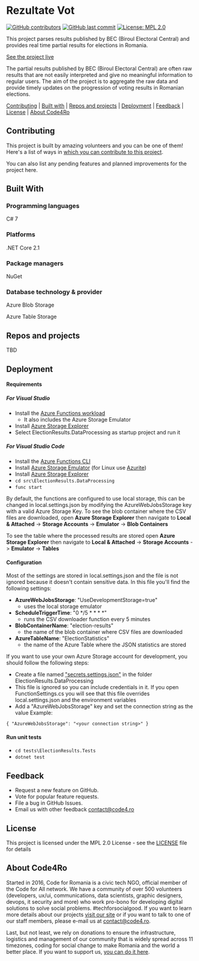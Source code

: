 # Rezultate Vot 

[![GitHub contributors](https://img.shields.io/github/contributors/code4romania/rezultate-vot.svg?style=for-the-badge)](https://github.com/code4romania/rezultate-vot/graphs/contributors) [![GitHub last commit](https://img.shields.io/github/last-commit/code4romania/rezultate-vot.svg?style=for-the-badge)](https://github.com/code4romania/rezultate-vot/commits/master) [![License: MPL 2.0](https://img.shields.io/badge/license-MPL%202.0-brightgreen.svg?style=for-the-badge)](https://opensource.org/licenses/MPL-2.0)

This project parses results published by BEC (Biroul Electoral Central) and provides real time partial results for elections in Romania.

[See the project live](insert_link_here)

The partial results published by BEC (Biroul Electoral Central) are often raw results that are not easily interpreted and give no meaningful information to regular users. The aim of the project is to aggregate the raw data and provide timely updates on the progression of voting results in Romanian elections.

[Contributing](#contributing) | [Built with](#built-with) | [Repos and projects](#repos-and-projects) | [Deployment](#deployment) | [Feedback](#feedback) | [License](#license) | [About Code4Ro](#about-code4ro)

## Contributing

This project is built by amazing volunteers and you can be one of them! Here's a list of ways in [which you can contribute to this project](.github/CONTRIBUTING.MD).

You can also list any pending features and planned improvements for the project here.

## Built With

### Programming languages

C# 7

### Platforms

.NET Core 2.1

### Package managers

NuGet

### Database technology & provider

Azure Blob Storage

Azure Table Storage

## Repos and projects

TBD

## Deployment

#### Requirements

##### For Visual Studio
- Install the [Azure Functions workload](https://docs.microsoft.com/en-us/azure/azure-functions/functions-develop-vs)
  - It also includes the Azure Storage Emulator
- Install [Azure Storage Explorer](https://azure.microsoft.com/en-us/features/storage-explorer/)
- Select ElectionResults.DataProcessing as startup project and run it

##### For Visual Studio Code
- Install the [Azure Functions CLI](https://github.com/Azure/azure-functions-core-tools)
- Install [Azure Storage Emulator](https://go.microsoft.com/fwlink/?linkid=717179&clcid=0x409) (for Linux use [Azurite](https://github.com/azure/azurite))
- Install [Azure Storage Explorer](https://azure.microsoft.com/en-us/features/storage-explorer/) 
- `cd src\ElectionResults.DataProcessing`
- `func start`

By default, the functions are configured to use local storage, this can be changed in local.settings.json by modifying the AzureWebJobsStorage key with a valid Azure Storage Key.
To see the blob container where the CSV files are downloaded, open **Azure Storage Explorer** then navigate to **Local & Attached** -> **Storage Accounts** -> **Emulator** -> **Blob Containers**

To see the table where the processed results are stored open **Azure Storage Explorer** then navigate to **Local & Attached** -> **Storage Accounts** -> **Emulator** -> **Tables**

#### Configuration
Most of the settings are stored in local.settings.json and the file is not ignored because it doesn't contain sensitive data.
In this file you'll find the following settings:
- **AzureWebJobsStorage**: "UseDevelopmentStorage=true"
  - uses the local storage emulator
- **ScheduleTriggerTime**: "0 */5 * * * *"
  - runs the CSV downloader function every 5 minutes
- **BlobContainerName**: "election-results"
  - the name of the blob container where CSV files are downloaded
- **AzureTableName**: "ElectionStatistics"
  - the name of the Azure Table where the JSON statistics are stored
  
If you want to use your own Azure Storage account for development, you should follow the following steps:
- Create a file named ["secrets.settings.json"](https://www.tomfaltesek.com/azure-functions-local-settings-json-and-source-control/) in the folder ElectionResults.DataProcessing
- This file is ignored so you can include credentials in it. If you open FunctionSettings.cs you will see that this file overrides local.settings.json and the environment variables
- Add a "AzureWebJobsStorage" key and set the connection string as the value
Example:

`
{
  "AzureWebJobsStorage": "<your connection string>"
}
`

#### Run unit tests
- `cd tests\ElectionResults.Tests`
- `dotnet test`


## Feedback

* Request a new feature on GitHub.
* Vote for popular feature requests.
* File a bug in GitHub Issues.
* Email us with other feedback contact@code4.ro

## License 

This project is licensed under the MPL 2.0 License - see the [LICENSE](LICENSE) file for details

## About Code4Ro

Started in 2016, Code for Romania is a civic tech NGO, official member of the Code for All network. We have a community of over 500 volunteers (developers, ux/ui, communications, data scientists, graphic designers, devops, it security and more) who work pro-bono for developing digital solutions to solve social problems. #techforsocialgood. If you want to learn more details about our projects [visit our site](https://www.code4.ro/en/) or if you want to talk to one of our staff members, please e-mail us at contact@code4.ro.

Last, but not least, we rely on donations to ensure the infrastructure, logistics and management of our community that is widely spread across 11 timezones, coding for social change to make Romania and the world a better place. If you want to support us, [you can do it here](https://code4.ro/en/donate/).
